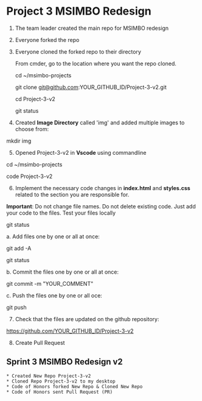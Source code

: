 # Project 3 MSIMBO Redesign

1. The team leader created the main repo for MSIMBO redesign
   

2. Everyone forked the repo
   

3. Everyone cloned the forked repo to their directory
   
   From cmder, go to the location where you want the repo cloned.

   
   cd ~/msimbo-projects
   
   git clone git@github.com:YOUR_GITHUB_ID/Project-3-v2.git
   
   cd Project-3-v2
   
   git status
   

4. Created **Image Directory** called 'img' and added multiple images to choose from:

mkdir img
   
5. Opened Project-3-v2 in **Vscode** using commandline

cd ~/msimbo-projects

code Project-3-v2

6. Implement the necessary code changes in **index.html** and **styles.css** related to the section you are responsible for.

**Important**: 
Do not change file names. 
Do not delete existing code. 
Just add your code to the files.
Test your files locally

git status

a. Add files one by one or all at once:

git add -A

git status

b. Commit the files one by one or all at once:

git commit -m "YOUR_COMMENT"

c. Push the files one by one or all oce:

git push

7. Check that the files are updated on the github repository:

https://github.com/YOUR_GITHUB_ID/Project-3-v2

8. Create Pull Request



## Sprint 3 MSIMBO Redesign v2
    * Created New Repo Project-3-v2
    * Cloned Repo Project-3-v2 to my desktop
    * Code of Honors forked New Repo & Cloned New Repo
    * Code of Honors sent Pull Request (PR)